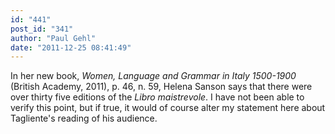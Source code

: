 ```yaml
---
id: "441"
post_id: "341"
author: "Paul Gehl"
date: "2011-12-25 08:41:49"
---
```

In her new book, <em>Women, Language and Grammar in Italy 1500-1900</em> (British Academy, 2011), p. 46, n. 59, Helena Sanson says that there were over thirty five editions of the <em>Libro maistrevole</em>. I have not been able to verify this point, but if true, it would of course alter my statement here about Tagliente's reading of his audience.
